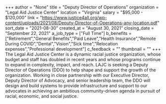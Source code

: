 +++
author = "None"
title = "Deputy Director of Operations"
organization = "Legal Aid Justice Center"
location = "Virginia"
salary = "$95,000 - $120,000"
link = "https://www.justice4all.org/wp-content/uploads/2021/08/Deputy-Director-of-Operations-any-location.pdf"
sort_date = "2021-08-30"
created_at = "August 30, 2021"
closing_date = "September 22, 2021"
a_job_type = ["Full Time"]
b_benefits = ["Retirement","General Benefits","Paid Leave","Health Insurance","Remote During COVID","Dental","Vision","Sick time","Relocation expenses","Professional development"]
c_feedback = ""
thumbnail = ""
+++
The Legal Aid Justice Center is a dynamic racial justice organization, whose budget and staff has doubled in recent years and whose programs continue to expand in complexity, impact, and reach. LAJC is seeking a Deputy Director of Operations (DDO) to help shape and support the growth of the organization. Working in close partnership with our Executive Director, Deputy Director of Advocacy, and senior leadership team, the DDO will design and build systems to provide infrastructure and support to our advocates in achieving an ambitious community-driven agenda in pursuit of racial, economic, and social justice. 
